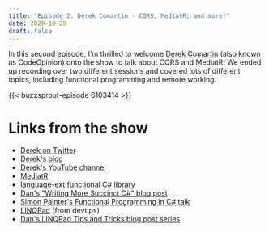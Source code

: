 ```yaml
---
title: "Episode 2: Derek Comartin - CQRS, MediatR, and more!"
date: 2020-10-28
draft: false
---
```


In this second episode, I'm thrilled to welcome [Derek Comartin](https://twitter.com/codeopinion) (also known as CodeOpinion) onto the show to talk about CQRS and MediatR! We ended up recording over two different sessions and covered lots of different topics, including functional programming and remote working.

{{< buzzsprout-episode 6103414 >}}

# Links from the show

* [Derek on Twitter](https://twitter.com/codeopinion)
* [Derek's blog](https://codeopinion.com/)
* [Derek's YouTube channel](https://www.youtube.com/channel/UC3RKA4vunFAfrfxiJhPEplw)
* [MediatR](https://github.com/jbogard/MediatR)
* [language-ext functional C# library](https://github.com/louthy/language-ext)
* [Dan's "Writing More Succinct C#" blog post](https://www.danclarke.com/2020-more-succinct-csharp)
* [Simon Painter's Functional Programming in C# talk](https://www.youtube.com/watch?v=mwIEYPLXh3A)
* [LINQPad](https://www.linqpad.net/) (from devtips)
* [Dan's LINQPad Tips and Tricks blog post series](https://www.danclarke.com/linqpad-tips-and-tricks)

